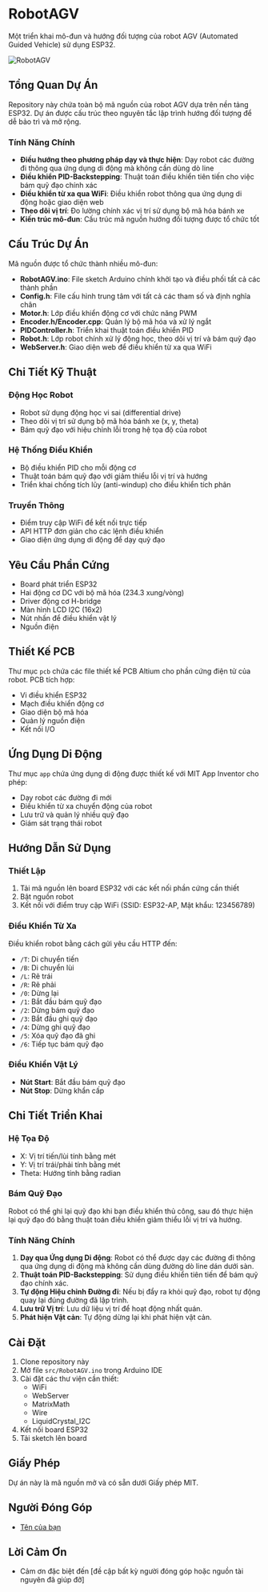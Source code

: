 # RobotAGV

Một triển khai mô-đun và hướng đối tượng của robot AGV (Automated Guided Vehicle) sử dụng ESP32.

![RobotAGV](docs/images/robot.jpg)

## Tổng Quan Dự Án

Repository này chứa toàn bộ mã nguồn của robot AGV dựa trên nền tảng ESP32. Dự án được cấu trúc theo nguyên tắc lập trình hướng đối tượng để dễ bảo trì và mở rộng.

### Tính Năng Chính

- **Điều hướng theo phương pháp dạy và thực hiện**: Dạy robot các đường đi thông qua ứng dụng di động mà không cần dùng dò line
- **Điều khiển PID-Backstepping**: Thuật toán điều khiển tiên tiến cho việc bám quỹ đạo chính xác
- **Điều khiển từ xa qua WiFi**: Điều khiển robot thông qua ứng dụng di động hoặc giao diện web
- **Theo dõi vị trí**: Đo lường chính xác vị trí sử dụng bộ mã hóa bánh xe
- **Kiến trúc mô-đun**: Cấu trúc mã nguồn hướng đối tượng được tổ chức tốt

## Cấu Trúc Dự Án

Mã nguồn được tổ chức thành nhiều mô-đun:

- **RobotAGV.ino**: File sketch Arduino chính khởi tạo và điều phối tất cả các thành phần
- **Config.h**: File cấu hình trung tâm với tất cả các tham số và định nghĩa chân
- **Motor.h**: Lớp điều khiển động cơ với chức năng PWM
- **Encoder.h/Encoder.cpp**: Quản lý bộ mã hóa và xử lý ngắt
- **PIDController.h**: Triển khai thuật toán điều khiển PID
- **Robot.h**: Lớp robot chính xử lý động học, theo dõi vị trí và bám quỹ đạo
- **WebServer.h**: Giao diện web để điều khiển từ xa qua WiFi

## Chi Tiết Kỹ Thuật

### Động Học Robot
- Robot sử dụng động học vi sai (differential drive)
- Theo dõi vị trí sử dụng bộ mã hóa bánh xe (x, y, theta)
- Bám quỹ đạo với hiệu chỉnh lỗi trong hệ tọa độ của robot

### Hệ Thống Điều Khiển
- Bộ điều khiển PID cho mỗi động cơ
- Thuật toán bám quỹ đạo với giảm thiểu lỗi vị trí và hướng
- Triển khai chống tích lũy (anti-windup) cho điều khiển tích phân

### Truyền Thông
- Điểm truy cập WiFi để kết nối trực tiếp
- API HTTP đơn giản cho các lệnh điều khiển
- Giao diện ứng dụng di động để dạy quỹ đạo

## Yêu Cầu Phần Cứng

- Board phát triển ESP32
- Hai động cơ DC với bộ mã hóa (234.3 xung/vòng)
- Driver động cơ H-bridge
- Màn hình LCD I2C (16x2)
- Nút nhấn để điều khiển vật lý
- Nguồn điện

## Thiết Kế PCB

Thư mục `pcb` chứa các file thiết kế PCB Altium cho phần cứng điện tử của robot. PCB tích hợp:
- Vi điều khiển ESP32
- Mạch điều khiển động cơ
- Giao diện bộ mã hóa
- Quản lý nguồn điện
- Kết nối I/O

## Ứng Dụng Di Động

Thư mục `app` chứa ứng dụng di động được thiết kế với MIT App Inventor cho phép:
- Dạy robot các đường đi mới
- Điều khiển từ xa chuyển động của robot
- Lưu trữ và quản lý nhiều quỹ đạo
- Giám sát trạng thái robot

## Hướng Dẫn Sử Dụng

### Thiết Lập
1. Tải mã nguồn lên board ESP32 với các kết nối phần cứng cần thiết
2. Bật nguồn robot
3. Kết nối với điểm truy cập WiFi (SSID: ESP32-AP, Mật khẩu: 123456789)

### Điều Khiển Từ Xa
Điều khiển robot bằng cách gửi yêu cầu HTTP đến:
- `/T`: Di chuyển tiến
- `/B`: Di chuyển lùi
- `/L`: Rẽ trái
- `/R`: Rẽ phải
- `/0`: Dừng lại
- `/1`: Bắt đầu bám quỹ đạo
- `/2`: Dừng bám quỹ đạo
- `/3`: Bắt đầu ghi quỹ đạo
- `/4`: Dừng ghi quỹ đạo
- `/5`: Xóa quỹ đạo đã ghi
- `/6`: Tiếp tục bám quỹ đạo

### Điều Khiển Vật Lý
- **Nút Start**: Bắt đầu bám quỹ đạo
- **Nút Stop**: Dừng khẩn cấp

## Chi Tiết Triển Khai

### Hệ Tọa Độ
- X: Vị trí tiến/lùi tính bằng mét
- Y: Vị trí trái/phải tính bằng mét
- Theta: Hướng tính bằng radian

### Bám Quỹ Đạo
Robot có thể ghi lại quỹ đạo khi bạn điều khiển thủ công, sau đó thực hiện lại quỹ đạo đó bằng thuật toán điều khiển giảm thiểu lỗi vị trí và hướng.

### Tính Năng Chính
1. **Dạy qua Ứng dụng Di động**: Robot có thể được dạy các đường đi thông qua ứng dụng di động mà không cần dùng đường dò line dán dưới sàn.
2. **Thuật toán PID-Backstepping**: Sử dụng điều khiển tiên tiến để bám quỹ đạo chính xác.
3. **Tự động Hiệu chỉnh Đường đi**: Nếu bị đẩy ra khỏi quỹ đạo, robot tự động quay lại đúng đường đã lập trình.
4. **Lưu trữ Vị trí**: Lưu dữ liệu vị trí để hoạt động nhất quán.
5. **Phát hiện Vật cản**: Tự động dừng lại khi phát hiện vật cản.

## Cài Đặt

1. Clone repository này
2. Mở file `src/RobotAGV.ino` trong Arduino IDE
3. Cài đặt các thư viện cần thiết:
   - WiFi
   - WebServer
   - MatrixMath
   - Wire
   - LiquidCrystal_I2C
4. Kết nối board ESP32
5. Tải sketch lên board

## Giấy Phép

Dự án này là mã nguồn mở và có sẵn dưới Giấy phép MIT.

## Người Đóng Góp

- [Tên của bạn](https://github.com/tên-người-dùng-của-bạn)

## Lời Cảm Ơn

- Cảm ơn đặc biệt đến [đề cập bất kỳ người đóng góp hoặc nguồn tài nguyên đã giúp đỡ]
